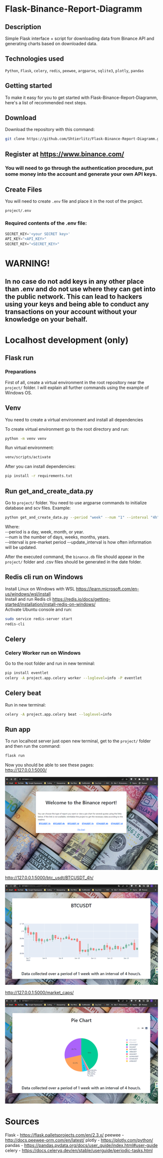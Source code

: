 # Flask-Binance-Report-Diagramm

## Description
Simple Flask interface + script for downloading 
data from Binance API and generating charts based on downloaded data.

## Technologies used
`Python`, `Flask`, `celery`, `redis`, `peewee`, `argparse`, `sqlite3`, `plotly`, `pandas`

## Getting started

To make it easy for you to get started with Flask-Binance-Report-Diagramm, 
here's a list of recommended next steps.

## Download
Download the repository with this command: 
```bash
git clone https://github.com/Shtierlitz/Flask-Binance-Report-Diagramm.git
```

## Register at https://www.binance.com/
### You will need to go through the authentication procedure, put some money into the account and generate your own API keys.

## Create Files
You will need to create `.env` file and place it in the root of the project.
```bash
project/.env
```

### Required contents of the .env file:
```python
SECRET_KEY='<your SECRET key>'  
API_KEY="<API_KEY>"  
SECRET_KEY="<SECRET_KEY>"  
```
# WARNING!
## In no case do not add keys in any other place than .env and do not use where they can get into the public network. This can lead to hackers using your keys and being able to conduct any transactions on your account without your knowledge on your behalf.

# Localhost development (only)

## Flask run
### Preparations
First of all, create a virtual environment in the root repository near the `project/` folder.
I will explain all further commands using the example of Windows OS.
## Venv
You need to create a virtual environment and install all dependencies  

To create virtual environment go to the root directory and run:
```bash
python -m venv venv
```
Run virtual environment:
```bash
venv/scripts/activate
```

After you can install dependencies:
```bash
pip install -r requirements.txt
```

## Run get_and_create_data.py
Go to `project/` folder. You need to use argparse commands to initialize database and scv files.
Example:
```bash
python get_and_create_data.py --period "week" --num "1" --interval "4h" --update_interval "1h"
```
Where:  
--period is a day, week, month, or year.  
--num is the number of days, weeks, months, years.  
--interval is pre-market period
--update_interval is how often information will be updated.  

After the executed command, the `binance.db` file should appear in the `project/` folder 
and .csv files should be generated in the date folder.

## Redis cli run on Windows
Install Linux on Windows with WSL https://learn.microsoft.com/en-us/windows/wsl/install  
Install and run Redis cli https://redis.io/docs/getting-started/installation/install-redis-on-windows/  
Activate Ubuntu console and run:
```bash 
sudo service redis-server start  
redis-cli
```
## Celery  
### Celery Worker run on Windows
Go to the root folder and run in new terminal:
```bash
pip install eventlet  
celery -A project.app.celery worker --loglevel=info -P eventlet
```

## Celery beat
Run in new terminal:
```bash
celery -A project.app.celery beat --loglevel=info
```

## Run app
To run localhost server just open new terminal, get to the `project/` folder and then run the command:
```bash
flask run
```

Now you should be able to see these pages:  
http://127.0.0.1:5000/

![Star_page](project/static/images/star_page.png)

http://127.0.0.1:5000/btc_usdt/BTCUSDT_4h/

![Candlestic chart](project/static/images/candlestic.png)

http://127.0.0.1:5000/market_caps/

![Pie chart](project/static/images/pie_chart.png)


# Sources

Flask - https://flask.palletsprojects.com/en/2.3.x/
peewee - http://docs.peewee-orm.com/en/latest/
plotly - https://plotly.com/python/
pandas - https://pandas.pydata.org/docs/user_guide/index.html#user-guide
celery - https://docs.celeryq.dev/en/stable/userguide/periodic-tasks.html






